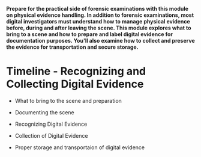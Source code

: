 **Prepare for the practical side of forensic examinations with this module on physical evidence handling. In addition to forensic examinations, most digital investigators must understand how to manage physical evidence before, during and after leaving the scene. This module explores what to bring to a scene and how to prepare and label digital evidence for documentation purposes. You'll also examine how to collect and preserve the evidence for transportation and secure storage.** 

# Timeline - Recognizing and Collecting Digital Evidence

- What to bring to the scene and preparation

- Documenting the scene

- Recognizing Digital Evidence

- Collection of Digital Evidence

- Proper storage and transportaion of digital evidence
